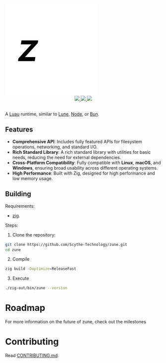 <img align="center" height="296px" src="https://raw.githubusercontent.com/Scythe-Technology/zune-docs/master/public/logo-dark.svg" alt="Zoooooom!" />
<div align="center">
    <a href="https://github.com/Scythe-Technology/Zune/releases" target="_blank"><img src="https://img.shields.io/badge/x64,_arm64-Linux?style=flat-square&logo=linux&logoColor=white&label=Linux&color=orange"/>
    <img src="https://img.shields.io/badge/x64,_arm64-macOs?style=flat-square&logo=apple&label=macOs&color=white"/>
    <img src="https://img.shields.io/badge/x64,_arm64-windows?style=flat-square&label=Windows&color=blue"/></a>
</div>

<br/>

<p align="left">
A <a href="https://luau.org/">Luau</a> runtime, similar to <a href="https://lune-org.github.io/docs">Lune</a>, <a href="https://nodejs.org">Node</a>, or <a href="https://bun.sh">Bun</a>.
</p>

## Features
- **Comprehensive API**: Includes fully featured APIs for filesystem operations, networking, and standard I/O.
- **Rich Standard Library**: A rich standard library with utilities for basic needs, reducing the need for external dependencies.
- **Cross-Platform Compatibility**: Fully compatible with **Linux**, **macOS**, and **Windows**, ensuring broad usability across different operating systems.
- **High Performance**: Built with Zig, designed for high performance and low memory usage.

## Building

Requirements:
- [zig](https://ziglang.org/).

Steps:
1. Clone the repository:
```sh
git clone https://github.com/Scythe-Technology/zune.git
cd zune
```
2. Compile
```sh
zig build -Doptimize=ReleaseFast
```
3. Execute
```sh
./zig-out/bin/zune --version
```

# Roadmap
For more information on the future of zune, check out the milestones


# Contributing
Read [CONTRIBUTING.md](https://github.com/Scythe-Technology/zune/blob/master/CONTRIBUTING.md).
